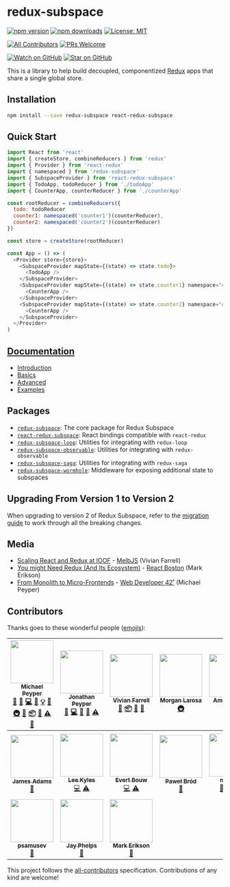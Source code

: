 # redux-subspace

[![npm version](https://img.shields.io/npm/v/redux-subspace.svg?style=flat-square)](https://www.npmjs.com/package/redux-subspace)
[![npm downloads](https://img.shields.io/npm/dm/redux-subspace.svg?style=flat-square)](https://www.npmjs.com/package/redux-subspace)
[![License: MIT](https://img.shields.io/npm/l/redux-subspace.svg?style=flat-square)](/LICENSE.md)

[![All Contributors](https://img.shields.io/badge/all_contributors-17-orange.svg?style=flat-square)](#contributors)
[![PRs Welcome](https://img.shields.io/badge/PRs-welcome-brightgreen.svg?style=flat-square)](http://makeapullrequest.com)

[![Watch on GitHub](https://img.shields.io/github/watchers/ioof-holdings/redux-subspace.svg?style=social)](https://github.com/ioof-holdings/redux-subspace/watchers)
[![Star on GitHub](https://img.shields.io/github/stars/ioof-holdings/redux-subspace.svg?style=social)](https://github.com/ioof-holdings/redux-subspace/stargazers)

This is a library to help build decoupled, componentized [Redux](http://redux.js.org/) apps that share a single global store.

## Installation

```sh
npm install --save redux-subspace react-redux-subspace
```

## Quick Start

```javascript
import React from 'react'
import { createStore, combineReducers } from 'redux'
import { Provider } from 'react-redux'
import { namespaced } from 'redux-subspace'
import { SubspaceProvider } from 'react-redux-subspace'
import { TodoApp, todoReducer } from './todoApp'
import { CounterApp, counterReducer } from './counterApp'

const rootReducer = combineReducers({
  todo: todoReducer
  counter1: namespaced('counter1')(counterReducer),
  counter2: namespaced('counter2')(counterReducer)
})

const store = createStore(rootReducer)

const App = () => (
  <Provider store={store}>
    <SubspaceProvider mapState={(state) => state.todo}>
      <TodoApp />
    </SubspaceProvider>
    <SubspaceProvider mapState={(state) => state.counter1} namespace="counter1">
      <CounterApp />
    </SubspaceProvider>
    <SubspaceProvider mapState={(state) => state.counter2} namespace="counter2">
      <CounterApp />
    </SubspaceProvider>
  </Provider>
)
```

## [Documentation](https://ioof-holdings.github.io/redux-subspace/)

* [Introduction](https://ioof-holdings.github.io/redux-subspace/docs/Introduction.html)
* [Basics](https://ioof-holdings.github.io/redux-subspace/docs/basics/)
* [Advanced](https://ioof-holdings.github.io/redux-subspace/docs/advanced/)
* [Examples](https://ioof-holdings.github.io/redux-subspace/docs/Examples.html)

## Packages

* [`redux-subspace`](https://github.com/ioof-holdings/redux-subspace/tree/master/packages/redux-subspace): The core package for Redux Subspace
* [`react-redux-subspace`](https://github.com/ioof-holdings/redux-subspace/tree/master/packages/react-redux-subspace): React bindings compatible with `react-redux`
* [`redux-subspace-loop`](https://github.com/ioof-holdings/redux-subspace/tree/master/packages/redux-subspace-loop): Utilities for integrating with `redux-loop`
* [`redux-subspace-observable`](https://github.com/ioof-holdings/redux-subspace/tree/master/packages/redux-subspace-observable): Utilities for integrating with `redux-observable`
* [`redux-subspace-saga`](https://github.com/ioof-holdings/redux-subspace/tree/master/packages/redux-subspace-saga): Utilities for integrating with `redux-saga`
* [`redux-subspace-wormhole`](https://github.com/ioof-holdings/redux-subspace/tree/master/packages/redux-subspace-wormhole): Middleware for exposing additional state to subspaces

## Upgrading From Version 1 to Version 2

When upgrading to version 2 of Redux Subspace, refer to the [migration guide](/docs/Migrating.md) to work through all the breaking changes.

## Media

* [Scaling React and Redux at IOOF](http://www.slideshare.net/VivianFarrell/scaling-react-and-redux-at-ioof) - [MelbJS](http://melbjs.com/) (Vivian Farrell)
* [You might Need Redux (And Its Ecosystem)](http://blog.isquaredsoftware.com/2017/09/presentation-might-need-redux-ecosystem/) - [React Boston](http://www.reactboston.com/) (Mark Erikson)
* [From Monolith to Micro-Frontends](https://mpeyper.github.io/from-monolith-to-micro-frontends-wd42/) - [Web Developer 42˚](http://web.dev42.co/) (Michael Peyper)

## Contributors

Thanks goes to these wonderful people ([emojis](https://github.com/kentcdodds/all-contributors#emoji-key)):

<!-- ALL-CONTRIBUTORS-LIST:START - Do not remove or modify this section -->
<!-- prettier-ignore -->
| [<img src="https://avatars0.githubusercontent.com/u/23029903?v=4" width="100px;"/><br /><sub><b>Michael Peyper</b></sub>](https://github.com/mpeyper)<br />[💬](#question-mpeyper "Answering Questions") [🐛](https://github.com/ioof-holdings/redux-subspace/issues?q=author%3Ampeyper "Bug reports") [💻](https://github.com/ioof-holdings/redux-subspace/commits?author=mpeyper "Code") [📖](https://github.com/ioof-holdings/redux-subspace/commits?author=mpeyper "Documentation") [💡](#example-mpeyper "Examples") [🤔](#ideas-mpeyper "Ideas, Planning, & Feedback") [🚇](#infra-mpeyper "Infrastructure (Hosting, Build-Tools, etc)") [👀](#review-mpeyper "Reviewed Pull Requests") [📦](#platform-mpeyper "Packaging/porting to new platform") [📢](#talk-mpeyper "Talks") [⚠️](https://github.com/ioof-holdings/redux-subspace/commits?author=mpeyper "Tests") [🔧](#tool-mpeyper "Tools") | [<img src="https://avatars2.githubusercontent.com/u/6560018?v=4" width="100px;"/><br /><sub><b>Jonathan Peyper</b></sub>](https://github.com/jpeyper)<br />[💬](#question-jpeyper "Answering Questions") [💻](https://github.com/ioof-holdings/redux-subspace/commits?author=jpeyper "Code") [🤔](#ideas-jpeyper "Ideas, Planning, & Feedback") [👀](#review-jpeyper "Reviewed Pull Requests") [⚠️](https://github.com/ioof-holdings/redux-subspace/commits?author=jpeyper "Tests") | [<img src="https://avatars3.githubusercontent.com/u/1409738?v=4" width="100px;"/><br /><sub><b>Vivian Farrell</b></sub>](https://github.com/vivian-farrell)<br />[🤔](#ideas-vivian-farrell "Ideas, Planning, & Feedback") [📦](#platform-vivian-farrell "Packaging/porting to new platform") [👀](#review-vivian-farrell "Reviewed Pull Requests") [📢](#talk-vivian-farrell "Talks") | [<img src="https://avatars1.githubusercontent.com/u/121742?v=4" width="100px;"/><br /><sub><b>Morgan Larosa</b></sub>](https://github.com/chaos95)<br />[🚇](#infra-chaos95 "Infrastructure (Hosting, Build-Tools, etc)") | [<img src="https://avatars2.githubusercontent.com/u/656565?v=4" width="100px;"/><br /><sub><b>Amit Kothari</b></sub>](http://amitkothari.com)<br />[💻](https://github.com/ioof-holdings/redux-subspace/commits?author=amitkothari "Code") [💡](#example-amitkothari "Examples") | [<img src="https://avatars3.githubusercontent.com/u/1206987?v=4" width="100px;"/><br /><sub><b>Riku Rouvila</b></sub>](http://rikurouvila.fi)<br />[💻](https://github.com/ioof-holdings/redux-subspace/commits?author=rikukissa "Code") [📖](https://github.com/ioof-holdings/redux-subspace/commits?author=rikukissa "Documentation") [⚠️](https://github.com/ioof-holdings/redux-subspace/commits?author=rikukissa "Tests") | [<img src="https://avatars2.githubusercontent.com/u/2007370?v=4" width="100px;"/><br /><sub><b>Michael</b></sub>](https://github.com/mradionov)<br />[💻](https://github.com/ioof-holdings/redux-subspace/commits?author=mradionov "Code") |
| :---: | :---: | :---: | :---: | :---: | :---: | :---: |
| [<img src="https://avatars0.githubusercontent.com/u/9067274?v=4" width="100px;"/><br /><sub><b>James Adams</b></sub>](https://medium.com/@jamesadams0)<br />[📖](https://github.com/ioof-holdings/redux-subspace/commits?author=James-E-Adams "Documentation") | [<img src="https://avatars1.githubusercontent.com/u/21031458?v=4" width="100px;"/><br /><sub><b>Lee Kyles</b></sub>](https://github.com/lkyles1991)<br />[💻](https://github.com/ioof-holdings/redux-subspace/commits?author=lkyles1991 "Code") [⚠️](https://github.com/ioof-holdings/redux-subspace/commits?author=lkyles1991 "Tests") | [<img src="https://avatars1.githubusercontent.com/u/6398211?v=4" width="100px;"/><br /><sub><b>Evert Bouw</b></sub>](https://github.com/evertbouw)<br />[💻](https://github.com/ioof-holdings/redux-subspace/commits?author=evertbouw "Code") [⚠️](https://github.com/ioof-holdings/redux-subspace/commits?author=evertbouw "Tests") | [<img src="https://avatars0.githubusercontent.com/u/4831814?v=4" width="100px;"/><br /><sub><b>Paweł Bród</b></sub>](https://github.com/Crazy-Ivan)<br />[🐛](https://github.com/ioof-holdings/redux-subspace/issues?q=author%3ACrazy-Ivan "Bug reports") | [<img src="https://avatars0.githubusercontent.com/u/2294352?v=4" width="100px;"/><br /><sub><b>majo44</b></sub>](https://github.com/majo44)<br />[🐛](https://github.com/ioof-holdings/redux-subspace/issues?q=author%3Amajo44 "Bug reports") [💻](https://github.com/ioof-holdings/redux-subspace/commits?author=majo44 "Code") [⚠️](https://github.com/ioof-holdings/redux-subspace/commits?author=majo44 "Tests") | [<img src="https://avatars1.githubusercontent.com/u/26989071?v=4" width="100px;"/><br /><sub><b>Garth Newton</b></sub>](https://github.com/garth-newton)<br />[🐛](https://github.com/ioof-holdings/redux-subspace/issues?q=author%3Agarth-newton "Bug reports") [📖](https://github.com/ioof-holdings/redux-subspace/commits?author=garth-newton "Documentation") | [<img src="https://avatars2.githubusercontent.com/u/9800850?v=4" width="100px;"/><br /><sub><b>Mateusz Burzyński</b></sub>](https://github.com/Andarist)<br />[🔧](#tool-Andarist "Tools") |
| [<img src="https://avatars3.githubusercontent.com/u/6784822?v=4" width="100px;"/><br /><sub><b>psamusev</b></sub>](https://github.com/psamusev)<br />[🐛](https://github.com/ioof-holdings/redux-subspace/issues?q=author%3Apsamusev "Bug reports") | [<img src="https://avatars1.githubusercontent.com/u/762949?v=4" width="100px;"/><br /><sub><b>Jay Phelps</b></sub>](https://twitter.com/_jayphelps)<br />[👀](#review-jayphelps "Reviewed Pull Requests") | [<img src="https://avatars1.githubusercontent.com/u/1128784?v=4" width="100px;"/><br /><sub><b>Mark Erikson</b></sub>](http://blog.isquaredsoftware.com)<br />[📢](#talk-markerikson "Talks") |
<!-- ALL-CONTRIBUTORS-LIST:END -->

This project follows the [all-contributors](https://github.com/kentcdodds/all-contributors) specification.
Contributions of any kind are welcome!
